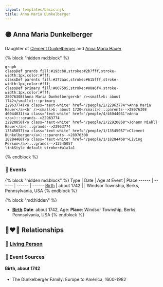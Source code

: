 ```yaml
---
layout: templates/basic.njk
title: Anna Maria Dunkelberger
---
```

## 🟣 Anna Maria Dunkelberger

Daughter of [Clement Dunkelberger](/people/1/13545057) and [Anna Maria Hauer](/people/2/22963774)

{% block "hidden md:block" %}
```mermaid
graph
classDef grands fill:#193cb8,stroke:#2b7fff,stroke-width:1px,color:#fff;
classDef parents fill:#372aac,stroke:#615fff,stroke-width:1px,color:#fff;
classDef primary fill:#007595,stroke:#00a6f4,stroke-width:1px,color:#fff;
28076308(Anna Maria Dunkelberger<br /><small>b: about 1742</small>):::primary
22963774(<a class="text-white" href="/people/2/22963774">Anna Maria Hauer</a><br /><small>b: about 1720</small>):::parents-->28076308
46044031(<a class="text-white" href="/people/4/46044031">Anna </a>):::grands-->22963774
22920858(<a class="text-white" href="/people/2/22920858">Johann Miehll Hauer</a>):::grands-->22963774
13545057(<a class="text-white" href="/people/1/13545057">Clement Dunkelberger</a>):::parents-->28076308
18284468(<a class="text-white" href="/people/1/18284468">Living Person</a>):::grands-->13545057
linkStyle default stroke:#a1a1a1
```
{% endblock %}

### 📆 Events

{% block "hidden md:block" %}
Type | Date | Age at Event | Place
------ | ------ | ------ | ------
[Birth](#event-event-2) | about 1742 |  | Windsor Township, Berks, Pennsylvania, USA
{% endblock %}

{% block "md:hidden" %}
- **[Birth](#event-event-2)**
**Date**: about 1742, Age:
**Place**: Windsor Township, Berks, Pennsylvania, USA
{% endblock %}

## 👩‍❤️‍👨 Relationships

### 🔵 [Living Person](/people/5/51985736)

### 📰 Event Sources

#### <a id="event-event-2"></a> Birth, about 1742
* The Dunkelberger Family: Europe to America, 1600-1982